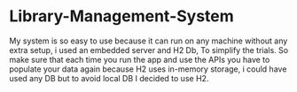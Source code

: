 # Library-Management-System
My system is so easy to use because it can run on any machine without any extra setup, i used an embedded server and H2 Db, To simplify the trials.
So make sure that each time you run the app and use the APIs you have to populate your data again because H2 uses in-memory storage, i could have used any DB but to avoid local DB I decided to use H2.
